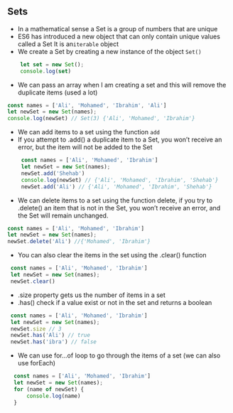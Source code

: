 ## Sets
- In a mathematical sense a Set is a group of numbers that are unique
- ES6 has introduced a new object that can only contain unique values called a Set It is an`iterable` object
- We create a Set by creating a new instance of the object `Set()`
```js
    let set = new Set();
    console.log(set)
```
- We can pass an array when I am creating a set and this will remove the duplicate items (used a lot)
 ```js
 const names = ['Ali', 'Mohamed', 'Ibrahim', 'Ali']
 let newSet = new Set(names);
 console.log(newSet) // Set(3) {'Ali', 'Mohamed', 'Ibrahim'}
 ```
- We can add items to a set using the function `add` 
- If you attempt to .add() a duplicate item to a Set, you won’t receive an error, but the item will not be added to the Set
  ```js
   const names = ['Ali', 'Mohamed', 'Ibrahim']
   let newSet = new Set(names);
   newSet.add('Shehab')
   console.log(newSet) // {'Ali', 'Mohamed', 'Ibrahim', 'Shehab'} 
   newSet.add('Ali') // {'Ali', 'Mohamed', 'Ibrahim', 'Shehab'} 
  ```
- We can delete items to a set using the function delete, if you try to .delete() an item that is not in the Set, you won’t receive an error, and the Set will remain unchanged.
 ```js
 const names = ['Ali', 'Mohamed', 'Ibrahim']
 let newSet = new Set(names);
 newSet.delete('Ali') //{'Mohamed', 'Ibrahim'}
 ```
- You can also clear the items in the set using the .clear() function
 ```js
  const names = ['Ali', 'Mohamed', 'Ibrahim']
  let newSet = new Set(names);
  newSet.clear()
 ```
- .size property gets us the number of items in a set
- .has() check if a value exist or not in the set and returns a boolean
 ```js
  const names = ['Ali', 'Mohamed', 'Ibrahim']
  let newSet = new Set(names);
  newSet.size // 3
  newSet.has('Ali') // true
  newSet.has('ibra') // false
 ```
- We can use for...of loop to go through the items of a set (we can also use forEach)
```js
  const names = ['Ali', 'Mohamed', 'Ibrahim']
  let newSet = new Set(names);
  for (name of newSet) {
      console.log(name)
  }
```